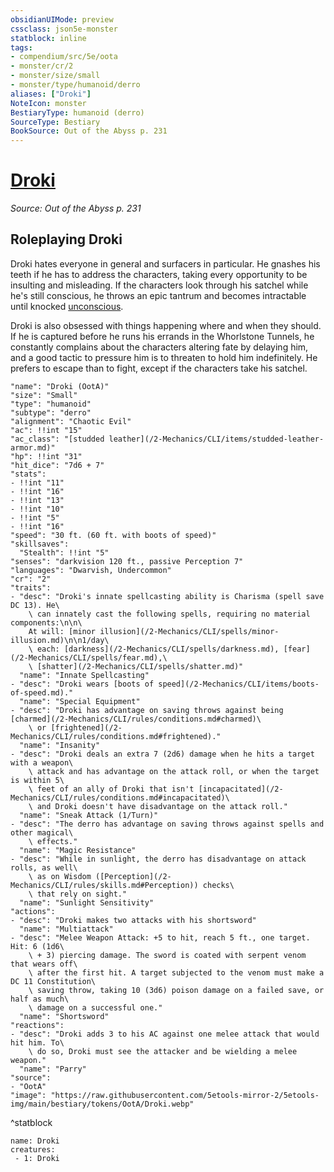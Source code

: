 ```yaml
---
obsidianUIMode: preview
cssclass: json5e-monster
statblock: inline
tags:
- compendium/src/5e/oota
- monster/cr/2
- monster/size/small
- monster/type/humanoid/derro
aliases: ["Droki"]
NoteIcon: monster
BestiaryType: humanoid (derro)
SourceType: Bestiary
BookSource: Out of the Abyss p. 231
---
```

# [Droki](2-Mechanics/CLI/bestiary/npc/droki-oota.md)
*Source: Out of the Abyss p. 231*  

## Roleplaying Droki

Droki hates everyone in general and surfacers in particular. He gnashes his teeth if he has to address the characters, taking every opportunity to be insulting and misleading. If the characters look through his satchel while he's still conscious, he throws an epic tantrum and becomes intractable until knocked [unconscious](/2-Mechanics/CLI/rules/conditions.md#unconscious).

Droki is also obsessed with things happening where and when they should. If he is captured before he runs his errands in the Whorlstone Tunnels, he constantly complains about the characters altering fate by delaying him, and a good tactic to pressure him is to threaten to hold him indefinitely. He prefers to escape than to fight, except if the characters take his satchel.

```statblock
"name": "Droki (OotA)"
"size": "Small"
"type": "humanoid"
"subtype": "derro"
"alignment": "Chaotic Evil"
"ac": !!int "15"
"ac_class": "[studded leather](/2-Mechanics/CLI/items/studded-leather-armor.md)"
"hp": !!int "31"
"hit_dice": "7d6 + 7"
"stats":
- !!int "11"
- !!int "16"
- !!int "13"
- !!int "10"
- !!int "5"
- !!int "16"
"speed": "30 ft. (60 ft. with boots of speed)"
"skillsaves":
  "Stealth": !!int "5"
"senses": "darkvision 120 ft., passive Perception 7"
"languages": "Dwarvish, Undercommon"
"cr": "2"
"traits":
- "desc": "Droki's innate spellcasting ability is Charisma (spell save DC 13). He\
    \ can innately cast the following spells, requiring no material components:\n\n\
    At will: [minor illusion](/2-Mechanics/CLI/spells/minor-illusion.md)\n\n1/day\
    \ each: [darkness](/2-Mechanics/CLI/spells/darkness.md), [fear](/2-Mechanics/CLI/spells/fear.md),\
    \ [shatter](/2-Mechanics/CLI/spells/shatter.md)"
  "name": "Innate Spellcasting"
- "desc": "Droki wears [boots of speed](/2-Mechanics/CLI/items/boots-of-speed.md)."
  "name": "Special Equipment"
- "desc": "Droki has advantage on saving throws against being [charmed](/2-Mechanics/CLI/rules/conditions.md#charmed)\
    \ or [frightened](/2-Mechanics/CLI/rules/conditions.md#frightened)."
  "name": "Insanity"
- "desc": "Droki deals an extra 7 (2d6) damage when he hits a target with a weapon\
    \ attack and has advantage on the attack roll, or when the target is within 5\
    \ feet of an ally of Droki that isn't [incapacitated](/2-Mechanics/CLI/rules/conditions.md#incapacitated)\
    \ and Droki doesn't have disadvantage on the attack roll."
  "name": "Sneak Attack (1/Turn)"
- "desc": "The derro has advantage on saving throws against spells and other magical\
    \ effects."
  "name": "Magic Resistance"
- "desc": "While in sunlight, the derro has disadvantage on attack rolls, as well\
    \ as on Wisdom ([Perception](/2-Mechanics/CLI/rules/skills.md#Perception)) checks\
    \ that rely on sight."
  "name": "Sunlight Sensitivity"
"actions":
- "desc": "Droki makes two attacks with his shortsword"
  "name": "Multiattack"
- "desc": "Melee Weapon Attack: +5 to hit, reach 5 ft., one target. Hit: 6 (1d6\
    \ + 3) piercing damage. The sword is coated with serpent venom that wears off\
    \ after the first hit. A target subjected to the venom must make a DC 11 Constitution\
    \ saving throw, taking 10 (3d6) poison damage on a failed save, or half as much\
    \ damage on a successful one."
  "name": "Shortsword"
"reactions":
- "desc": "Droki adds 3 to his AC against one melee attack that would hit him. To\
    \ do so, Droki must see the attacker and be wielding a melee weapon."
  "name": "Parry"
"source":
- "OotA"
"image": "https://raw.githubusercontent.com/5etools-mirror-2/5etools-img/main/bestiary/tokens/OotA/Droki.webp"
```
^statblock

```encounter-table
name: Droki
creatures:
 - 1: Droki
```